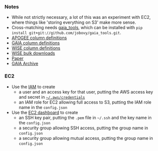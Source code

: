### Notes 

  * While not strictly necessary, a lot of this was an experiment with EC2, where things like 'storing everything on S3' make more sense. 
  * Cross-matching needs [gaia_tools](https://github.com/jobovy/gaia_tools), which can be installed with `pip install git+git://github.com/jobovy/gaia_tools.git`.          
  * [APOGEE column definitions](https://data.sdss.org/datamodel/files/APOGEE_REDUX/APRED_VERS/APSTAR_VERS/ASPCAP_VERS/RESULTS_VERS/allStar.html)
  * [GAIA column definitions](https://gea.esac.esa.int/archive/documentation/GDR2/Gaia_archive/chap_datamodel/sec_dm_main_tables/ssec_dm_gaia_source.html)
  * [WISE column definitions](http://wise2.ipac.caltech.edu/docs/release/allwise/expsup/sec2_1a.html)
  * [WISE bulk downloads](https://irsa.ipac.caltech.edu/data/download/wise-allwise/)
  * [Paper](https://arxiv.org/pdf/1810.09468.pdf)
  * [GAIA Archive](https://gea.esac.esa.int/archive/)

### EC2
  * Use the [IAM](https://console.aws.amazon.com/iam/home) to create 
    * a user and an access key for that user, putting the AWS access key and secret in [`~/.aws/credentials`](https://boto3.amazonaws.com/v1/documentation/api/latest/guide/configuration.html#iam-role)
    * an IAM role for EC2 allowing full access to S3, putting the IAM role name in the `config.json`
  * Use the [EC2 dashboard](https://console.aws.amazon.com/ec2) to create 
    * an SSH key pair, putting the `.pem` file in `~/.ssh` and the key name in the `config.json`
    * a security group allowing SSH access, putting the group name in `config.json`
    * a security group allowing mutual access, putting the group name in `config.json`
